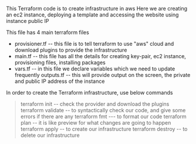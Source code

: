 This Terraform code is to create infrastructure in aws 
Here we are creating an ec2 instance, deploying a template and accessing the website using instance public IP

This file has 4 main terraform files

- provisioner.tf -- this file is to tell terraform to use "aws" cloud and download plugins to provide the infrastructure
- main.tf -- this file has all the details for creating key-pair, ec2 instance, provisioning files, installing packages 
- vars.tf -- in this file we declare variables which we need to update frequently
outputs.tf -- this will provide output on the screen, the private and public IP address of the instance


In order to create the Terraform infrastructure, use below commands

>terraform init  -- check the provider and download the plugins
>terraform validate  -- to syntactically check our code, and give some errors if there are any
>terraform fmt  --- to format our code
>terraform plan  -- it is like preview for what changes are going to happen
>terraform apply -- to create our infrastructure
>terraform destroy -- to delete our infrastructure